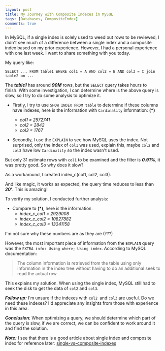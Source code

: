 ```yaml
---
layout: post
title: My Journey with Composite Indexes in MySQL
tags: [Databases, CompositeIndex]
comments: true
---
```


In MySQL, if a single index is solely used to weed out rows to be reviewed, I didn't see much of a difference between a single index and a composite index based on my prior experience. However, I had a personal experience with one last week. I want to share something with you today.

My query like:

~~~
SELECT ... FROM table1 WHERE col1 = A AND col2 = B AND col3 = C join table2 on ...
~~~

The ***table1*** has around ***90M*** rows, but the `SELECT` query takes hours to finish. With some investigation, I can determine where is the above query is slow, so I try to do some analysis to optimize it.

- Firstly, I try to use `SHOW INDEX FROM table` to determine if these columns have indexes, here is the information with `Cardinality` information: __(*)__
  - *col1 = 2572741*
  - *col2 = 2842*
  - *col3 = 1767*

- Secondly, I use the `EXPLAIN` to see how MySQL uses the index. 
Not surprised, only the index of `col1` was used, explain this, maybe `col2` and `col3` have low `Cardinality` so the index wasn't used.

But only 31 estimate rows with `col1` to be examined and the filter is ***0.91%***, it was pretty good.
So why does it slow?

As a workaround, I created index_c(col1, col2, col3).

And like magic, it works as expected, the query time reduces to less than ***20'***. This is amazing!

To verify my solution, I conducted further analysis:
- Compare to __(*)__, here is the information:
  - *index_c_col1 = 2929008*
  - *index_c_col2 = 10827882*
  - *index_c_col3 = 13341158* 

I'm not sure why these numbers are as they are (???)

However, the most important piece of information from the `EXPLAIN` query was the `EXTRA info: Using where; Using index`. According to MySQL documentation:

> The column information is retrieved from the table using only information in the index tree without having to do an additional seek to read the actual row.

This explains my solution. When using the single index, MySQL still had to seek the disk to get the data of `col2` and `col3`.

***Follow up:*** I'm unsure if the indexes with `col2 `and `col3` are useful. Do we need these indexes? I'd appreciate any insights from those with experience in this area.

***Conclusion:*** When optimizing a query, we should determine which part of the query is slow, if we are correct, we can be confident to work around it and find the solution.

***Note:*** I see that there is a good article about single index and composite index for reference later: [single-vs-composite-indexes](https://user3141592.medium.com/single-vs-composite-indexes-in-relational-databases-58d0eb045cbe)
